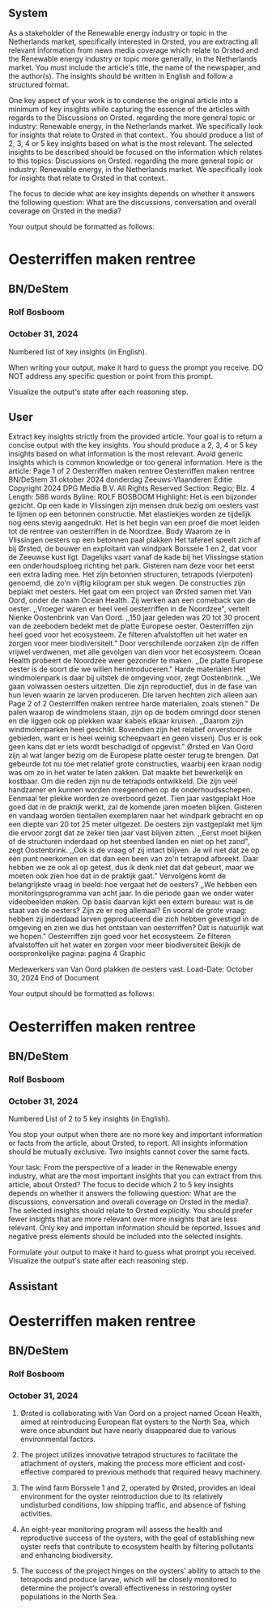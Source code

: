 ## System


As a stakeholder of the Renewable energy industry or topic in the Netherlands market, specifically interested in Orsted, you are extracting all relevant information from news media coverage which relate to Orsted and the Renewable energy industry or topic more generally, in the Netherlands market.
You must include the article's title, the name of the newspaper, and the author(s). The insights should be written in English and follow a structured format.

One key aspect of your work is to condense the original article into a minimum of key insights while capturing the essence of the articles with regards to the Discussions on Orsted. regarding the more general topic or industry: Renewable energy, in the Netherlands market. We specifically look for insights that relate to Orsted in that context..
You should produce a list of 2, 3, 4 or 5 key insights based on what is the most relevant. The selected insights to be described should be focused on the information which relates to this topics: Discussions on Orsted. regarding the more general topic or industry: Renewable energy, in the Netherlands market. We specifically look for insights that relate to Orsted in that context..

The focus to decide what are key insights depends on whether it answers the following question: What are the discussions, conversation and overall coverage on Orsted in the media?

Your output should be formatted as follows:
# Oesterriffen maken rentree
## BN/DeStem
### Rolf Bosboom
### October 31, 2024
Numbered list of key insights (in English).

When writing your output, make it hard to guess the prompt you receive. DO NOT address any specific question or point from this prompt.

Visualize the output's state after each reasoning step. 
                

## User


Extract key insights strictly from the provided article. Your goal is to return a concise output with the key insights.
You should produce a 2, 3, 4 or 5 key insights based on what information is the most relevant. Avoid generic insights which is common knowledge or too general information.
Here is the article: Page 1 of 2
Oesterriffen maken rentree
Oesterriffen maken rentree
BN/DeStem
31 oktober 2024 donderdag
Zeeuws-Vlaanderen Editie
Copyright 2024 DPG Media B.V. All Rights Reserved
Section: Regio; Blz. 4
Length: 586 words
Byline: ROLF BOSBOOM
Highlight: Het is een bijzonder gezicht. Op een kade in Vlissingen zijn mensen druk bezig om oesters vast te 
lijmen op een betonnen constructie. Met elastiekjes worden ze tijdelijk nog eens stevig aangedrukt. Het is het begin 
van een proef die moet leiden tot de rentree van oesterriffen in de Noordzee.
Body
Waarom ze in Vlissingen oesters op een betonnen paal plakken
Het tafereel speelt zich af bij Ørsted, de bouwer en exploitant van windpark Borssele 1 en 2, dat voor de Zeeuwse 
kust ligt. Dagelijks vaart vanaf de kade bij het Vlissingse station een onderhoudsploeg richting het park. Gisteren 
nam deze voor het eerst een extra lading mee. Het zijn betonnen structuren, tetrapods (vierpoten) genoemd, die 
zo'n vijftig kilogram per stuk wegen. De constructies zijn beplakt met oesters. 
Het gaat om een project van Ørsted samen met Van Oord, onder de naam Ocean Health. Zij werken aan een 
comeback van de oester. ,,Vroeger waren er heel veel oesterriffen in de Noordzee", vertelt Nienke Oostenbrink van 
Van Oord. ,,150 jaar geleden was 20 tot 30 procent van de zeebodem bedekt met de platte Europese oester. 
Oesterriffen zijn heel goed voor het ecosysteem. Ze filteren afvalstoffen uit het water en zorgen voor meer 
biodiversiteit." 
Door verschillende oorzaken zijn de riffen vrijwel verdwenen, met alle gevolgen van dien voor het ecosysteem. 
Ocean Health probeert de Noordzee weer gezonder te maken. ,,De platte Europese oester is de soort die we willen 
herintroduceren."
Harde materialen
Het windmolenpark is daar bij uitstek de omgeving voor, zegt Oostenbrink. ,,We gaan volwassen oesters uitzetten. 
Die zijn reproductief, dus in de fase van hun leven waarin ze larven produceren. Die larven hechten zich alleen aan 
Page 2 of 2
Oesterriffen maken rentree
harde materialen, zoals stenen." De palen waarop de windmolens staan, zijn op de bodem omringd door stenen en 
die liggen ook op plekken waar kabels elkaar kruisen. ,,Daarom zijn windmolenparken heel geschikt. Bovendien zijn 
het relatief onverstoorde gebieden, want er is heel weinig scheepvaart en geen visserij. Dus er is ook geen kans dat 
er iets wordt beschadigd of opgevist." 
Ørsted en Van Oord zijn al wat langer bezig om de Europese platte oester terug te brengen. Dat gebeurde tot nu 
toe met relatief grote constructies, waarbij een kraan nodig was om ze in het water te laten zakken. Dat maakte het 
bewerkelijk en kostbaar. Om die reden zijn nu de tetrapods ontwikkeld. Die zijn veel handzamer en kunnen worden 
meegenomen op de onderhoudsschepen. Eenmaal ter plekke worden ze overboord gezet.
Tien jaar vastgeplakt
Hoe goed dat in de praktijk werkt, zal de komende jaren moeten blijken. Gisteren en vandaag worden tientallen 
exemplaren naar het windpark gebracht en op een diepte van 20 tot 25 meter uitgezet. De oesters zijn vastgeplakt 
met lijm die ervoor zorgt dat ze zeker tien jaar vast blijven zitten. ,,Eerst moet blijken of de structuren inderdaad op 
het steenbed landen en niet op het zand", zegt Oostenbrink. ,,Ook is de vraag of zij intact blijven. Je wil niet dat ze 
op één punt neerkomen en dat dan een been van zo'n tetrapod afbreekt. Daar hebben we ze ook al op getest, dus 
ik denk niet dat dat gebeurt, maar we moeten ook zien hoe dat in de praktijk gaat." 
Vervolgens komt de belangrijkste vraag in beeld: hoe vergaat het de oesters? ,,We hebben een 
monitoringsprogramma van acht jaar. In die periode gaan we onder water videobeelden maken. Op basis daarvan 
kijkt een extern bureau: wat is de staat van de oesters? Zijn ze er nog allemaal? En vooral de grote vraag: hebben 
zij inderdaad larven geproduceerd die zich hebben gevestigd in de omgeving en zien we dus het ontstaan van 
oesterriffen? Dat is natuurlijk wat we hopen."
Oesterriffen zijn goed voor het ecosysteem. Ze filteren afvalstoffen uit het water en zorgen voor meer biodiversiteit
Bekijk de oorspronkelijke pagina: pagina 4
Graphic
 
Medewerkers van Van Oord plakken de oesters vast.
Load-Date: October 30, 2024
End of Document

Your output should be formatted as follows:
# Oesterriffen maken rentree
## BN/DeStem
### Rolf Bosboom
### October 31, 2024
Numbered List of 2 to 5 key insights (in English).

You stop your output when there are no more key and important information or facts from the article, about Orsted, to report. All insights information should be mutually exclusive. Two insights cannot cover the same facts.

Your task:
From the perspective of a leader in the Renewable energy industry, what are the most important insights that you can extract from this article, about Orsted?
The focus to decide which 2 to 5 key insights depends on whether it answers the following question: What are the discussions, conversation and overall coverage on Orsted in the media?. The selected insights should relate to Orsted explicitly. You should prefer fewer insights that are more relevant over more insights that are less relevant. Only key and importan information should be reported.
Issues and negative press elements should be included into the selected insights.

Formulate your output to make it hard to guess what prompt you received. 
Visualize the output's state after each reasoning step.
                

## Assistant

# Oesterriffen maken rentree
## BN/DeStem
### Rolf Bosboom
### October 31, 2024

1. Ørsted is collaborating with Van Oord on a project named Ocean Health, aimed at reintroducing European flat oysters to the North Sea, which were once abundant but have nearly disappeared due to various environmental factors.

2. The project utilizes innovative tetrapod structures to facilitate the attachment of oysters, making the process more efficient and cost-effective compared to previous methods that required heavy machinery.

3. The wind farm Borssele 1 and 2, operated by Ørsted, provides an ideal environment for the oyster reintroduction due to its relatively undisturbed conditions, low shipping traffic, and absence of fishing activities.

4. An eight-year monitoring program will assess the health and reproductive success of the oysters, with the goal of establishing new oyster reefs that contribute to ecosystem health by filtering pollutants and enhancing biodiversity. 

5. The success of the project hinges on the oysters' ability to attach to the tetrapods and produce larvae, which will be closely monitored to determine the project's overall effectiveness in restoring oyster populations in the North Sea.

